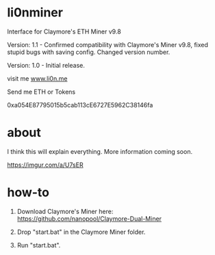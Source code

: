 # li0nminer
Interface for Claymore's ETH Miner v9.8

Version: 1.1 - Confirmed compatibility with Claymore's Miner v9.8, fixed stupid bugs with saving config. Changed version number.

Version: 1.0 - Initial release.

visit me www.li0n.me

Send me ETH or Tokens

0xa054E87795015b5cab113cE6727E5962C38146fa

# about
I think this will explain everything. More information coming soon.

https://imgur.com/a/U7sER

# how-to
1. Download Claymore's Miner here: https://github.com/nanopool/Claymore-Dual-Miner

2. Drop "start.bat" in the Claymore Miner folder.

3. Run "start.bat".
